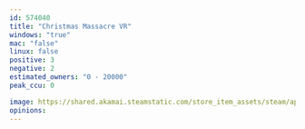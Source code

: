 ```yaml
---
id: 574040
title: "Christmas Massacre VR"
windows: "true"
mac: "false"
linux: false
positive: 3
negative: 2
estimated_owners: "0 - 20000"
peak_ccu: 0

image: https://shared.akamai.steamstatic.com/store_item_assets/steam/apps/574040/header.jpg?t=1482872446
opinions:
---
```

